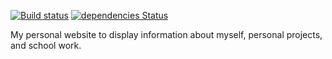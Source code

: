 [![Build status](https://ci.appveyor.com/api/projects/status/qnxmltg8cugm7mdy?svg=true)](https://ci.appveyor.com/project/Taran-Dorland/4000yproject)
[![dependencies Status](https://david-dm.org/Taran-Dorland/tarandorland.com/status.svg)](https://david-dm.org/Taran-Dorland/tarandorland.com)


My personal website to display information about myself, personal projects, and school work.